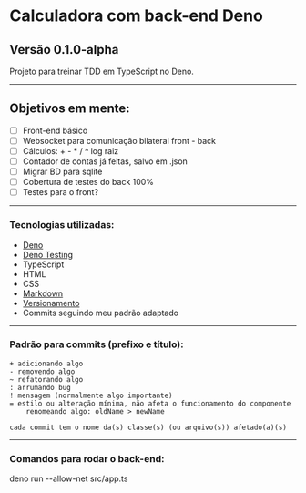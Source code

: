 # Calculadora com back-end Deno
## Versão 0.1.0-alpha

Projeto para treinar TDD em TypeScript no Deno.

---

## Objetivos em mente:

- [ ] Front-end básico
- [ ] Websocket para comunicação bilateral front - back
- [ ] Cálculos: + - * / ^ log raiz
- [ ] Contador de contas já feitas, salvo em .json
- [ ] Migrar BD para sqlite
- [ ] Cobertura de testes do back 100%
- [ ] Testes para o front?

---

### Tecnologias utilizadas:
- [Deno](https://deno.land/)
- [Deno Testing](https://deno.land/std/testing)
- TypeScript
- HTML
- CSS
- [Markdown](https://guides.github.com/features/mastering-markdown/)
- [Versionamento](https://semver.org/lang/pt-BR/)
- Commits seguindo meu padrão adaptado

---

### Padrão para commits (prefixo e título):
```
+ adicionando algo
- removendo algo
~ refatorando algo
: arrumando bug
! mensagem (normalmente algo importante)
= estilo ou alteração mínima, não afeta o funcionamento do componente
    renomeando algo: oldName > newName

cada commit tem o nome da(s) classe(s) (ou arquivo(s)) afetado(a)(s)
```

---

### Comandos para rodar o back-end:
deno run --allow-net src/app.ts